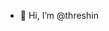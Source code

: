 - 👋 Hi, I’m @threshin

<!---
threshin/threshin is a ✨ special ✨ repository because its `README.md` (this file) appears on your GitHub profile.
You can click the Preview link to take a look at your changes.
--->
